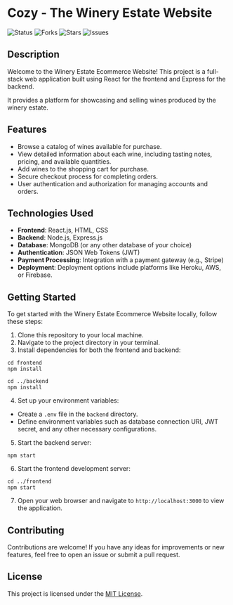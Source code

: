# Cozy - The Winery Estate Website

![Status](https://img.shields.io/badge/status-under%20developement-red)
![Forks](https://img.shields.io/github/forks/AKGames2001/online-examination-system)
![Stars](https://img.shields.io/github/stars/AKGames2001/online-examination-system)
![Issues](https://img.shields.io/github/issues/AKGames2001/online-examination-system)

## Description

Welcome to the Winery Estate Ecommerce Website! This project is a full-stack web application built using React for the frontend and Express for the backend. 

It provides a platform for showcasing and selling wines produced by the winery estate.

## Features

- Browse a catalog of wines available for purchase.
- View detailed information about each wine, including tasting notes, pricing, and available quantities.
- Add wines to the shopping cart for purchase.
- Secure checkout process for completing orders.
- User authentication and authorization for managing accounts and orders.

## Technologies Used

- **Frontend**: React.js, HTML, CSS
- **Backend**: Node.js, Express.js
- **Database**: MongoDB (or any other database of your choice)
- **Authentication**: JSON Web Tokens (JWT)
- **Payment Processing**: Integration with a payment gateway (e.g., Stripe)
- **Deployment**: Deployment options include platforms like Heroku, AWS, or Firebase.

## Getting Started

To get started with the Winery Estate Ecommerce Website locally, follow these steps:

1. Clone this repository to your local machine.
2. Navigate to the project directory in your terminal.
3. Install dependencies for both the frontend and backend:
```
cd frontend
npm install

cd ../backend
npm install
```
   
4. Set up your environment variables:
- Create a `.env` file in the `backend` directory.
- Define environment variables such as database connection URI, JWT secret, and any other necessary configurations.
5. Start the backend server:
```
npm start
```

6. Start the frontend development server:
```
cd ../frontend
npm start
```

7. Open your web browser and navigate to `http://localhost:3000` to view the application.

## Contributing

Contributions are welcome! If you have any ideas for improvements or new features, feel free to open an issue or submit a pull request.

## License

This project is licensed under the [MIT License](LICENSE).
